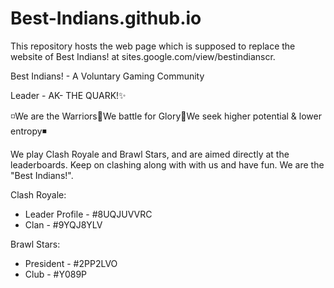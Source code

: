 # Best-Indians.github.io
This repository hosts the web page which is supposed to replace the website of Best Indians! at sites.google.com/view/bestindianscr.

Best Indians! - A Voluntary Gaming Community

Leader - AK- THE QUARK!✨

◽We are the Warriors🔹We battle for Glory🔸We seek higher potential & lower entropy◾

We play Clash Royale and Brawl Stars, and are aimed directly at the leaderboards. Keep on clashing along with with us and have fun. We are the "Best Indians!".

Clash Royale:
* Leader Profile - #8UQJUVVRC
* Clan - #9YQJ8YLV

Brawl Stars:
* President - #2PP2LVO
* Club - #Y089P
